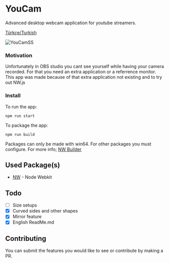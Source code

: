 # YouCam

Advanced desktop webcam application for youtube streamers.

[Türkçe/Turkish](README.md)

![YouCamSS](https://user-images.githubusercontent.com/1472881/100539154-81fe7000-3245-11eb-933d-9c6ad3253a8d.PNG)

### Motivation

Unfortunately in OBS studio you cant see yourself while having your camera recorded. For that you need an extra application or a referrence monitor. This app was made because of that extra application not existing and to try out NW.js

### Install

To run the app:

```
npm run start
```

To package the app:

```
npm run build
```

Packages can only be made with win64. For other packages you must configure.
For more info; [NW Builder](https://docs.nwjs.io/en/latest/For%20Developers/Building%20NW.js/)

## Used Package(s)

- [NW](https://nwjs.io/) - Node Webkit

## Todo

- [ ] Size setups
- [x] Curved sides and other shapes
- [x] Mirror feature
- [x] English ReadMe.md

## Contributing

You can submit the features you would like to see or contribute by making a PR.
